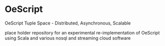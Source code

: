 OeScript
========

OeScript Tuple Space - Distributed, Asynchronous, Scalable


place holder repository for an experimental re-implementation of OeScript using Scala and various nosql and streaming cloud software
